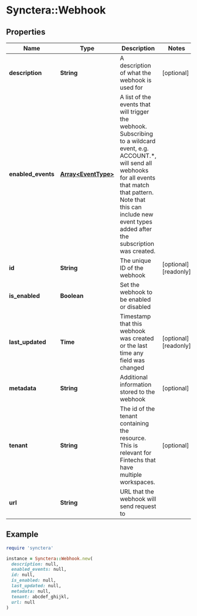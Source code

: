 # Synctera::Webhook

## Properties

| Name | Type | Description | Notes |
| ---- | ---- | ----------- | ----- |
| **description** | **String** | A description of what the webhook is used for | [optional] |
| **enabled_events** | [**Array&lt;EventType&gt;**](EventType.md) | A list of the events that will trigger the webhook. Subscribing to a wildcard event, e.g. ACCOUNT.*, will send all webhooks for all events that match that pattern. Note that this can include new event types added after the subscription was created. |  |
| **id** | **String** | The unique ID of the webhook | [optional][readonly] |
| **is_enabled** | **Boolean** | Set the webhook to be enabled or disabled |  |
| **last_updated** | **Time** | Timestamp that this webhook was created or the last time any field was changed | [optional][readonly] |
| **metadata** | **String** | Additional information stored to the webhook | [optional] |
| **tenant** | **String** | The id of the tenant containing the resource. This is relevant for Fintechs that have multiple workspaces.  | [optional] |
| **url** | **String** | URL that the webhook will send request to |  |

## Example

```ruby
require 'synctera'

instance = Synctera::Webhook.new(
  description: null,
  enabled_events: null,
  id: null,
  is_enabled: null,
  last_updated: null,
  metadata: null,
  tenant: abcdef_ghijkl,
  url: null
)
```

